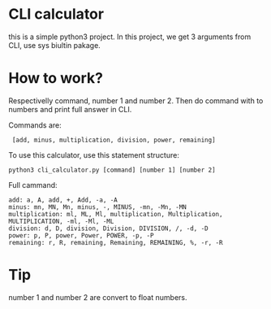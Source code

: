 # CLI calculator

this is a simple python3 project. In this project, we get 3 arguments from CLI, use sys biultin pakage. 

# How to work?
Respectivelly command, number 1 and number 2. Then do command with to numbers and print full answer in CLI.


Commands are:
```
 [add, minus, multiplication, division, power, remaining]
```

To use this calculator, use this statement structure:
```
python3 cli_calculator.py [command] [number 1] [number 2]
```

Full cammand: 
```
add: a, A, add, +, Add, -a, -A
minus: mn, MN, Mn, minus, -, MINUS, -mn, -Mn, -MN
multiplication: ml, ML, Ml, multiplication, Multiplication, MULTIPLICATION, -ml, -Ml, -ML
division: d, D, division, Division, DIVISION, /, -d, -D
power: p, P, power, Power, POWER, -p, -P
remaining: r, R, remaining, Remaining, REMAINING, %, -r, -R
```

# Tip
number 1 and number 2 are convert to float numbers.
